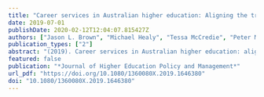 ```yaml
---
title: "Career services in Australian higher education: Aligning the training of practitioners to contemporary practice"
date: 2019-07-01
publishDate: 2020-02-12T12:04:07.815427Z
authors: ["Jason L. Brown", "Michael Healy", "Tessa McCredie", "Peter McIlveen"]
publication_types: ["2"]
abstract: "(2019). Career services in Australian higher education: aligning the training of practitioners to contemporary practice. Journal of Higher Education Policy and Management: Vol. 41, Employability and employment outcomes as drivers of higher education practice: Implications for development of a future-capable workforce, pp. 518-533."
featured: false
publication: "*Journal of Higher Education Policy and Management*"
url_pdf: "https://doi.org/10.1080/1360080X.2019.1646380"
doi: "10.1080/1360080X.2019.1646380"
---
```



